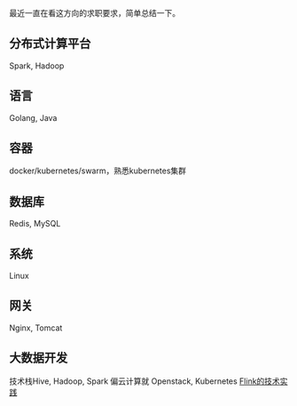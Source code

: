 
最近一直在看这方向的求职要求，简单总结一下。

## 分布式计算平台
Spark, Hadoop

## 语言
Golang, Java

## 容器
docker/kubernetes/swarm，熟悉kubernetes集群

## 数据库
Redis, MySQL

## 系统
Linux

## 网关
Nginx, Tomcat

## 大数据开发
技术栈Hive, Hadoop, Spark
偏云计算就 Openstack, Kubernetes
[Flink的技术实践](http://wuchong.me/)
